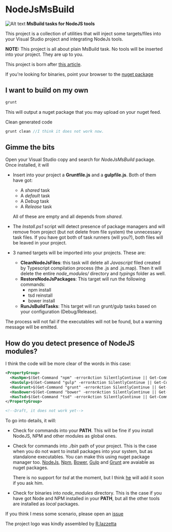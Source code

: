 NodeJsMsBuild
=============

![Alt text](https://cdn.rawgit.com/XVincentX/NodeJsMsBuild/master/NodeJsMsBuild.png)
**MsBuild tasks for NodeJS tools**

This project is a collection of utilities that will inject some targets/files into your
Visual Studio project and integrating NodeJs tools.

**NOTE:** This project is all about plain MsBuild task. No tools will be inserted
into your project. They are up to you.

This project is born after [this article](http://www.dotnet-programming.com/post/2014/07/11/Integrate-NodeJS-tools-in-Visual-StudioTFS.aspx).

If you're looking for binaries, point your browser to the
[nuget package](http://nuget.org/packages...)

## I want to build on my own
```javascript
grunt
```
This will output a nuget package that you may upload on your nuget feed.

Clean generated code
```javascript
grunt clean //I think it does not work now.
```

## Gimme the bits
Open your Visual Studio copy and search for _NodeJsMsBuild_ package.
Once installed, it will
* Insert into your project a **Gruntfile.js** and a **gulpfile.js**. Both of them
 have got:
  * A _shared_ task
  * A _default_ task
  * A _Debug_ task
  * A _Release_ task

  All of these are empty and all depends from _shared_.

* The _Install.ps1_ script will detect presence of package managers and will
remove from project (but not delete from file system) the unnecessary task files.
If you have got both of task runners (will you?), both files will be leaved in
your project.

* 3 named targets will be imported into your projects. These are:
  * **CleanNodeJsFiles**: this task will delete all _Javascript_ filed created by
  Typescript compilation process (the .js and .js.map). Then it will delete the
  entire _node_modules/_ directory and _typings_ folder as well.
  * **RestoreNodeJsPackages**: This target will run the following commands:
    * npm install
    * tsd reinstall
    * bower install
  * **RunJsBuildTasks**: This target will run grunt/gulp  tasks based on your
  configuration (Debug/Release).

The process will not fail if the executables will not be found, but a warning
message will be emitted.

## How do you detect presence of NodeJS modules?
I think the code will be more clear of the words in this case:
```xml
<PropertyGroup>
  <HasNpm>$(Get-Command "npm" -errorAction SilentlyContinue || Get-Command ".bin/npm" -errorAction SilentlyContinue)</HasNpm>
  <HasGulp>$(Get-Command "gulp" -errorAction SilentlyContinue || Get-Command ".bin/gulp" -errorAction SilentlyContinue) || Get-Command ".node_modules/.bin/gulp" -errorAction SilentlyContinue)</HasGulp>
  <HasGrunt>$(Get-Command "grunt" -errorAction SilentlyContinue || Get-Command ".bin/grunt" -errorAction SilentlyContinue) || Get-Command ".node_modules/.bin/grunt" -errorAction SilentlyContinue)</HasGrunt>
  <HasBower>$(Get-Command "bower" -errorAction SilentlyContinue || Get-Command ".bin/bower" -errorAction SilentlyContinue) || Get-Command ".node_modules/.bin/bower" -errorAction SilentlyContinue)</HasBower>
  <HasTsd>$(Get-Command "tsd" -errorAction SilentlyContinue || Get-Command ".bin/tsd" -errorAction SilentlyContinue) || Get-Command ".node_modules/.bin/tsd" -errorAction SilentlyContinue)</HasTsd>
</PropertyGroup>

<!--Draft, it does not work yet-->
```
To go into details, it will:
* Check for commands into your __PATH__. This will be fine if you install NodeJS,
NPM and other modules as global ones.
* Check for commands into _./bin_ path of your project. This is the case when
you do not want to install packages into your system, but as standalone executables.
You can make this using nuget package manager too.
[NodeJs](http://www.nuget.org/packages/Node.js/),
[Npm](http://www.nuget.org/packages/Npm/),
[Bower](http://www.nuget.org/packages/Bower/),
[Gulp](http://www.nuget.org/packages/Gulp.js/) and
[Grunt](http://www.nuget.org/packages/Grunt.js/)
are avaiable as nuget packages.

  There is no support for _tsd_ at the moment, but I think [he]() will add it soon
  if you ask him.
* Check for binaries into _node_modules_ directory. This is the case if you have
got Node and NPM installed in your **PATH**, but all the other tools are installed
as _local_ packages.

If you think I mess some scenario, please open an [issue](https://github.com/XVincentX/NodeJsMsBuild/issues)

The project logo was kindly assembled by [R.Iazzetta](https://www.linkedin.com/profile/view?id=299757718)
